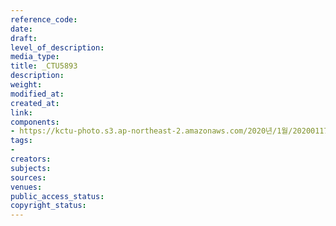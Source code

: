 ```yaml
---
reference_code: 
date: 
draft: 
level_of_description: 
media_type: 
title: _CTU5893
description: 
weight: 
modified_at: 
created_at: 
link: 
components:
- https://kctu-photo.s3.ap-northeast-2.amazonaws.com/2020년/1월/20200117_경마기수+문중원+열사+문재해결+촉구+오체투지+1일차/_CTU5893.jpg
tags:
- 
creators: 
subjects: 
sources: 
venues: 
public_access_status: 
copyright_status: 
---
```

